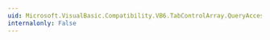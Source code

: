 ```yaml
---
uid: Microsoft.VisualBasic.Compatibility.VB6.TabControlArray.QueryAccessibilityHelp
internalonly: False
---
```

